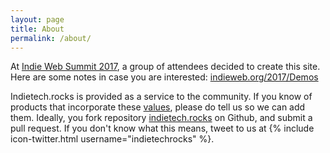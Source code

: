 ```yaml
---
layout: page
title: About
permalink: /about/
---
```


At [Indie Web Summit 2017](https://2017.indieweb.org/), a group of attendees decided to create
this site. Here are some notes in case you are interested: [indieweb.org/2017/Demos](https://indieweb.org/2017/Demos)

Indietech.rocks is provided as a service to the community. If you know of products that incorporate
these [values](values), please do tell us so we can add them. Ideally, you fork repository
[indietech.rocks](https://github.com/indietechrocks/indietech.rocks) on Github, and submit
a pull request. If you don't know what this means, tweet to us at
{% include icon-twitter.html username="indietechrocks" %}.

